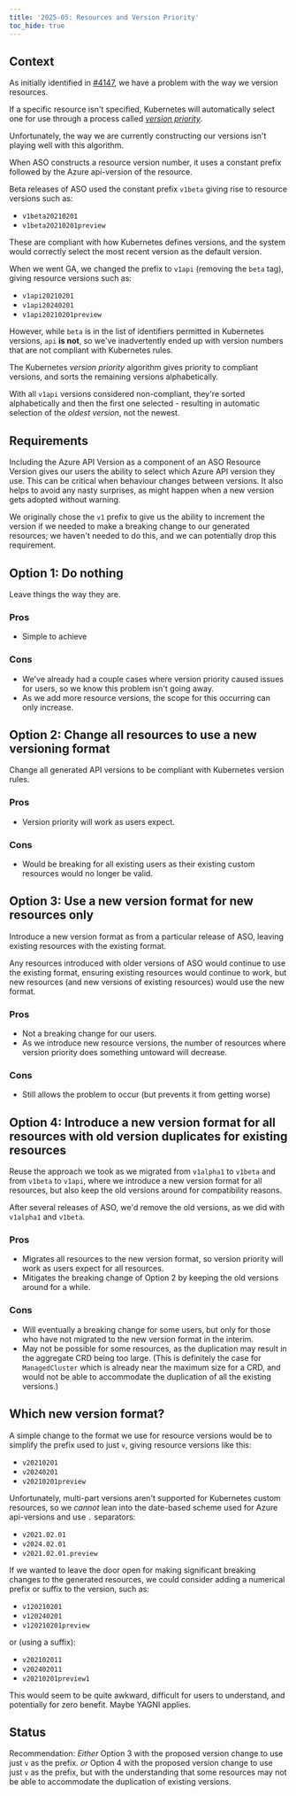 ```yaml
---
title: '2025-05: Resources and Version Priority'
toc_hide: true
---
```


## Context

As initially identified in [#4147](https://github.com/Azure/azure-service-operator/issues/4147), we have a problem with the way we version resources.

If a specific resource isn't specified, Kubernetes will automatically select one for use through a process called [_version priority_](https://kubernetes.io/docs/tasks/extend-kubernetes/custom-resources/custom-resource-definition-versioning/#version-priority).

Unfortunately, the way we are currently constructing our versions isn't playing well with this algorithm.

When ASO constructs a resource version number, it uses a constant prefix followed by the Azure api-version of the resource.

Beta releases of ASO used the constant prefix `v1beta` giving rise to resource versions such as:

* `v1beta20210201`
* `v1beta20210201preview`

These are compliant with how Kubernetes defines versions, and the system would correctly select the most recent version as the default version.

When we went GA, we changed the prefix to `v1api` (removing the `beta` tag), giving resource versions such as:

* `v1api20210201`
* `v1api20240201`
* `v1api20210201preview`

However, while `beta` is in the list of identifiers permitted in Kubernetes versions, `api` **is not**, so we've inadvertently ended up with version numbers that are not compliant with Kubernetes rules.

The Kubernetes _version priority_ algorithm gives priority to compliant versions, and sorts the remaining versions alphabetically.

With all `v1api` versions considered non-compliant, they're sorted alphabetically and then the first one selected - resulting in automatic selection of the _oldest version_, not the newest.

## Requirements

Including the Azure API Version as a component of an ASO Resource Version gives our users the ability to select which Azure API version they use. This can be critical when behaviour changes between versions. It also helps to avoid any nasty surprises, as might happen when a new version gets adopted without warning.

We originally chose the `v1` prefix to give us the ability to increment the version if we needed to make a breaking change to our generated resources; we haven't needed to do this, and we can potentially drop this requirement.

## Option 1: Do nothing

Leave things the way they are.

### Pros

* Simple to achieve

### Cons

* We've already had a couple cases where version priority caused issues for users, so we know this problem isn't going away.
* As we add more resource versions, the scope for this occurring can only increase.

## Option 2: Change all resources to use a new versioning format

Change all generated API versions to be compliant with Kubernetes version rules.

### Pros

* Version priority will work as users expect.

### Cons

* Would be breaking for all existing users as their existing custom resources would no longer be valid.

## Option 3: Use a new version format for new resources only

Introduce a new version format as from a particular release of ASO, leaving existing resources with the existing format.

Any resources introduced with older versions of ASO would continue to use the existing format, ensuring existing resources would continue to work, but new resources (and new versions of existing resources) would use the new format.

### Pros

* Not a breaking change for our users.
* As we introduce new resource versions, the number of resources where version priority does something untoward will decrease.

### Cons

* Still allows the problem to occur (but prevents it from getting worse)

## Option 4: Introduce a new version format for all resources with old version duplicates for existing resources

Reuse the approach we took as we migrated from `v1alpha1` to `v1beta` and from `v1beta` to `v1api`, where we introduce a new version format for all resources, but also keep the old versions around for compatibility reasons.

After several releases of ASO, we'd remove the old versions, as we did with `v1alpha1` and `v1beta`.

### Pros

* Migrates all resources to the new version format, so version priority will work as users expect for all resources.
* Mitigates the breaking change of Option 2 by keeping the old versions around for a while.

### Cons

* Will eventually a breaking change for some users, but only for those who have not migrated to the new version format in the interim.
* May not be possible for some resources, as the duplication may result in the aggregate CRD being too large. (This is definitely the case for `ManagedCluster` which is already near the maximum size for a CRD, and would not be able to accommodate the duplication of all the existing versions.)

## Which new version format?

A simple change to the format we use for resource versions would be to simplify the prefix used to just `v`, giving resource versions like this:

* `v20210201`
* `v20240201`
* `v20210201preview`

Unfortunately, multi-part versions aren't supported for Kubernetes custom resources, so we _cannot_ lean into the date-based scheme used for Azure api-versions and use `.` separators:

* `v2021.02.01`
* `v2024.02.01`
* `v2021.02.01.preview`

If we wanted to leave the door open for making significant breaking changes to the generated resources, we could consider adding a numerical prefix or suffix to the version, such as:

* `v120210201`
* `v120240201`
* `v120210201preview`

or (using a suffix):

* `v202102011`
* `v202402011`
* `v20210201preview1`

This would seem to be quite awkward, difficult for users to understand, and potentially for zero benefit. Maybe YAGNI applies.

## Status

Recommendation: 
_Either_
Option 3 with the proposed version change to use just `v` as the prefix.
_or_
Option 4 with the proposed version change to use just `v` as the prefix, but with the understanding that some resources may not be able to accommodate the duplication of existing versions.
